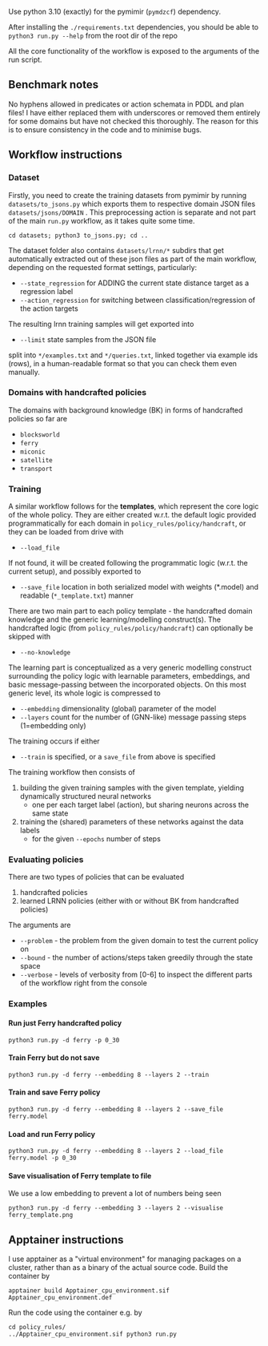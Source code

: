 Use python 3.10 (exactly) for the pymimir (`pymdzcf`) dependency.

After installing the `./requirements.txt` dependencies, you should be able to `python3 run.py --help` from the root dir of the repo

All the core functionality of the workflow is exposed to the arguments of the run script.

## Benchmark notes

No hyphens allowed in predicates or action schemata in PDDL and plan files! I have either replaced them with underscores or removed them entirely for some domains but have not checked this thoroughly. The reason for this is to ensure consistency in the code and to minimise bugs.

## Workflow instructions

### Dataset
Firstly, you need to create the training datasets from pymimir by running `datasets/to_jsons.py` 
which exports them to respective domain JSON files `datasets/jsons/DOMAIN` . 
This preprocessing action is separate and not part of the main `run.py` workflow, as it takes quite some time.

    cd datasets; python3 to_jsons.py; cd ..

The dataset folder also contains `datasets/lrnn/*` subdirs that get automatically extracted out of 
these json files as part of the main workflow, depending on the requested format settings, particularly:
 - `--state_regression` for ADDING the current state distance target as a regression label
 - `--action_regression` for switching between classification/regression of the action targets

The resulting lrnn training samples will get exported into
 - `--limit` state samples from the JSON file

split into `*/examples.txt` and `*/queries.txt`, linked together via example ids (rows), in a human-readable format 
so that you can check them even manually.

### Domains with handcrafted policies
The domains with background knowledge (BK) in forms of handcrafted policies so far are 
- `blocksworld`
- `ferry`
- `miconic`
- `satellite`
- `transport`

### Training
A similar workflow follows for the **templates**, which represent the core logic of the whole policy. They are either created w.r.t. 
the default logic provided programmatically for each domain in `policy_rules/policy/handcraft`, or they can be loaded from drive with
 - `--load_file`

If not found, it will be created following the programmatic logic (w.r.t. the current setup), and possibly exported to
- `--save_file` location in both serialized model with weights (*.model) and readable (`*_template.txt`) manner

There are two main part to each policy template - the handcrafted domain knowledge and the generic learning/modelling construct(s).
The handcrafted logic (from `policy_rules/policy/handcraft`) can optionally be skipped with
- `--no-knowledge`

The learning part is conceptualized as a very generic modelling construct surrounding the policy logic with learnable parameters, 
embeddings, and basic message-passing between the incorporated objects. On this most generic level, its whole logic 
is compressed to
- `--embedding` dimensionality (global) parameter of the model
- `--layers` count for the number of (GNN-like) message passing steps (1=embedding only)

The training occurs if either 
- `--train` is specified, or a `save_file` from above is specified

The training workflow then consists of
 1. building the given training samples with the given template, yielding dynamically structured neural networks
    - one per each target label (action), but sharing neurons across the same state
 2. training the (shared) parameters of these networks against the data labels
    - for the given `--epochs` number of steps

### Evaluating policies
There are two types of policies that can be evaluated
1. handcrafted policies
2. learned LRNN policies (either with or without BK from handcrafted policies)

The arguments are
 - `--problem` - the problem from the given domain to test the current policy on
 - `--bound` - the number of actions/steps taken greedily through the state space
 - `--verbose` - levels of verbosity from [0-6] to inspect the different parts of the workflow right from the console

### Examples
#### Run just Ferry handcrafted policy

    python3 run.py -d ferry -p 0_30

#### Train Ferry but do not save

    python3 run.py -d ferry --embedding 8 --layers 2 --train

#### Train and save Ferry policy

    python3 run.py -d ferry --embedding 8 --layers 2 --save_file ferry.model

#### Load and run Ferry policy

    python3 run.py -d ferry --embedding 8 --layers 2 --load_file ferry.model -p 0_30

#### Save visualisation of Ferry template to file
We use a low embedding to prevent a lot of numbers being seen

    python3 run.py -d ferry --embedding 3 --layers 2 --visualise ferry_template.png

## Apptainer instructions

I use apptainer as a "virtual environment" for managing packages on a cluster, rather than as a binary of the actual source code. Build the container by

    apptainer build Apptainer_cpu_environment.sif Apptainer_cpu_environment.def

Run the code using the container e.g. by

    cd policy_rules/
    ../Apptainer_cpu_environment.sif python3 run.py
